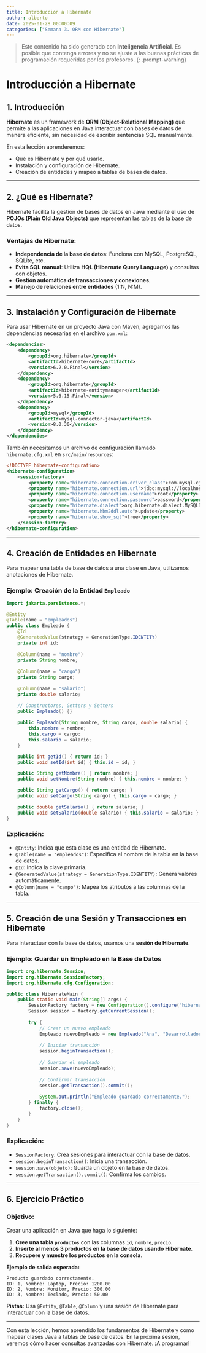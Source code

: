 ```yaml
---
title: Introducción a Hibernate
author: alberto
date: 2025-01-28 00:00:09
categories: ["Semana 3. ORM con Hibernate"]
---
```


> Este contenido ha sido generado con **Inteligencia Artificial**. Es posible que contenga errores y no se ajuste a las
> buenas prácticas de programación requeridas por los profesores.
{: .prompt-warning}

# Introducción a Hibernate

## 1. Introducción

**Hibernate** es un framework de **ORM (Object-Relational Mapping)** que permite a las aplicaciones en Java interactuar con bases de datos de manera eficiente, sin necesidad de escribir sentencias SQL manualmente.

En esta lección aprenderemos:
- Qué es Hibernate y por qué usarlo.
- Instalación y configuración de Hibernate.
- Creación de entidades y mapeo a tablas de bases de datos.

---

## 2. ¿Qué es Hibernate?

Hibernate facilita la gestión de bases de datos en Java mediante el uso de **POJOs (Plain Old Java Objects)** que representan las tablas de la base de datos. 

### **Ventajas de Hibernate:**
- **Independencia de la base de datos**: Funciona con MySQL, PostgreSQL, SQLite, etc.
- **Evita SQL manual**: Utiliza **HQL (Hibernate Query Language)** y consultas con objetos.
- **Gestión automática de transacciones y conexiones**.
- **Manejo de relaciones entre entidades** (1:N, N:M).

---

## 3. Instalación y Configuración de Hibernate

Para usar Hibernate en un proyecto Java con Maven, agregamos las dependencias necesarias en el archivo `pom.xml`:

```xml
<dependencies>
    <dependency>
        <groupId>org.hibernate</groupId>
        <artifactId>hibernate-core</artifactId>
        <version>6.2.0.Final</version>
    </dependency>
    <dependency>
        <groupId>org.hibernate</groupId>
        <artifactId>hibernate-entitymanager</artifactId>
        <version>5.6.15.Final</version>
    </dependency>
    <dependency>
        <groupId>mysql</groupId>
        <artifactId>mysql-connector-java</artifactId>
        <version>8.0.30</version>
    </dependency>
</dependencies>
```

También necesitamos un archivo de configuración llamado `hibernate.cfg.xml` en `src/main/resources`:

```xml
<!DOCTYPE hibernate-configuration>
<hibernate-configuration>
    <session-factory>
        <property name="hibernate.connection.driver_class">com.mysql.cj.jdbc.Driver</property>
        <property name="hibernate.connection.url">jdbc:mysql://localhost:3306/empresa</property>
        <property name="hibernate.connection.username">root</property>
        <property name="hibernate.connection.password">password</property>
        <property name="hibernate.dialect">org.hibernate.dialect.MySQLDialect</property>
        <property name="hibernate.hbm2ddl.auto">update</property>
        <property name="hibernate.show_sql">true</property>
    </session-factory>
</hibernate-configuration>
```

---

## 4. Creación de Entidades en Hibernate

Para mapear una tabla de base de datos a una clase en Java, utilizamos anotaciones de Hibernate.

### **Ejemplo: Creación de la Entidad `Empleado`**

```java
import jakarta.persistence.*;

@Entity
@Table(name = "empleados")
public class Empleado {
    @Id
    @GeneratedValue(strategy = GenerationType.IDENTITY)
    private int id;
    
    @Column(name = "nombre")
    private String nombre;
    
    @Column(name = "cargo")
    private String cargo;
    
    @Column(name = "salario")
    private double salario;

    // Constructores, Getters y Setters
    public Empleado() {}
    
    public Empleado(String nombre, String cargo, double salario) {
        this.nombre = nombre;
        this.cargo = cargo;
        this.salario = salario;
    }

    public int getId() { return id; }
    public void setId(int id) { this.id = id; }

    public String getNombre() { return nombre; }
    public void setNombre(String nombre) { this.nombre = nombre; }

    public String getCargo() { return cargo; }
    public void setCargo(String cargo) { this.cargo = cargo; }

    public double getSalario() { return salario; }
    public void setSalario(double salario) { this.salario = salario; }
}
```

### **Explicación:**
- `@Entity`: Indica que esta clase es una entidad de Hibernate.
- `@Table(name = "empleados")`: Especifica el nombre de la tabla en la base de datos.
- `@Id`: Indica la clave primaria.
- `@GeneratedValue(strategy = GenerationType.IDENTITY)`: Genera valores automáticamente.
- `@Column(name = "campo")`: Mapea los atributos a las columnas de la tabla.

---

## 5. Creación de una Sesión y Transacciones en Hibernate

Para interactuar con la base de datos, usamos una **sesión de Hibernate**.

### **Ejemplo: Guardar un Empleado en la Base de Datos**

```java
import org.hibernate.Session;
import org.hibernate.SessionFactory;
import org.hibernate.cfg.Configuration;

public class HibernateMain {
    public static void main(String[] args) {
        SessionFactory factory = new Configuration().configure("hibernate.cfg.xml").addAnnotatedClass(Empleado.class).buildSessionFactory();
        Session session = factory.getCurrentSession();
        
        try {
            // Crear un nuevo empleado
            Empleado nuevoEmpleado = new Empleado("Ana", "Desarrolladora", 4500);
            
            // Iniciar transacción
            session.beginTransaction();
            
            // Guardar el empleado
            session.save(nuevoEmpleado);
            
            // Confirmar transacción
            session.getTransaction().commit();
            
            System.out.println("Empleado guardado correctamente.");
        } finally {
            factory.close();
        }
    }
}
```

### **Explicación:**
- `SessionFactory`: Crea sesiones para interactuar con la base de datos.
- `session.beginTransaction()`: Inicia una transacción.
- `session.save(objeto)`: Guarda un objeto en la base de datos.
- `session.getTransaction().commit()`: Confirma los cambios.

---

## 6. **Ejercicio Práctico**

### **Objetivo:**
Crear una aplicación en Java que haga lo siguiente:
1. **Cree una tabla `productos`** con las columnas `id`, `nombre`, `precio`.
2. **Inserte al menos 3 productos en la base de datos usando Hibernate**.
3. **Recupere y muestre los productos en la consola**.

**Ejemplo de salida esperada:**
```
Producto guardado correctamente.
ID: 1, Nombre: Laptop, Precio: 1200.00
ID: 2, Nombre: Monitor, Precio: 300.00
ID: 3, Nombre: Teclado, Precio: 50.00
```

**Pistas:** Usa `@Entity`, `@Table`, `@Column` y una sesión de Hibernate para interactuar con la base de datos.

---

Con esta lección, hemos aprendido los fundamentos de Hibernate y cómo mapear clases Java a tablas de base de datos. En la próxima sesión, veremos cómo hacer consultas avanzadas con Hibernate. ¡A programar!
